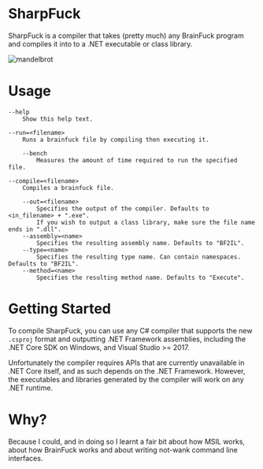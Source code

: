 # SharpFuck
SharpFuck is a compiler that takes (pretty much) any BrainFuck program and compiles it into to a .NET executable or class library. 

![mandelbrot](https://i.imgur.com/TLi1WyK.gif)

# Usage
```
--help
    Show this help text.

--run=<filename>
    Runs a brainfuck file by compiling then executing it.

    --bench
        Measures the amount of time required to run the specified file.

--compile=<filename>
    Compiles a brainfuck file.

    --out=<filename>
        Specifies the output of the compiler. Defaults to <in_filename> + ".exe".
        If you wish to output a class library, make sure the file name ends in ".dll".
    --assembly=<name>
        Specifies the resulting assembly name. Defaults to "BF2IL".
    --type=<name>
        Specifies the resulting type name. Can contain namespaces. Defaults to "BF2IL".
    --method=<name>
        Specifies the resulting method name. Defaults to "Execute".
```

# Getting Started
To compile SharpFuck, you can use any C# compiler that supports the new `.csproj` format and outputting .NET Framework assemblies, including the .NET Core SDK on Windows, and Visual Studio >= 2017. 

Unfortunately the compiler requires APIs that are currently unavailable in .NET Core itself, and as such depends on the .NET Framework. However, the executables and libraries generated by the compiler will work on any .NET runtime.

# Why?
Because I could, and in doing so I learnt a fair bit about how MSIL works, about how BrainFuck works and about writing not-wank command line interfaces.